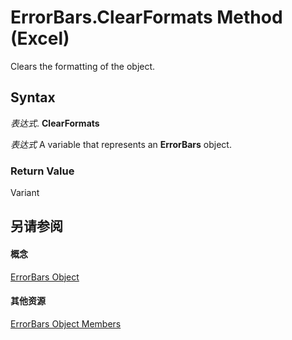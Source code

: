 
# ErrorBars.ClearFormats Method (Excel)

Clears the formatting of the object.


## Syntax

 _表达式_. **ClearFormats**

 _表达式_ A variable that represents an **ErrorBars** object.


### Return Value

Variant


## 另请参阅


#### 概念


[ErrorBars Object](646de974-bf6f-99c8-20dd-9ca514b7a304.md)
#### 其他资源


[ErrorBars Object Members](http://msdn.microsoft.com/library/f8eaf7ef-73b2-60ec-3661-2fbdd3e89c26%28Office.15%29.aspx)